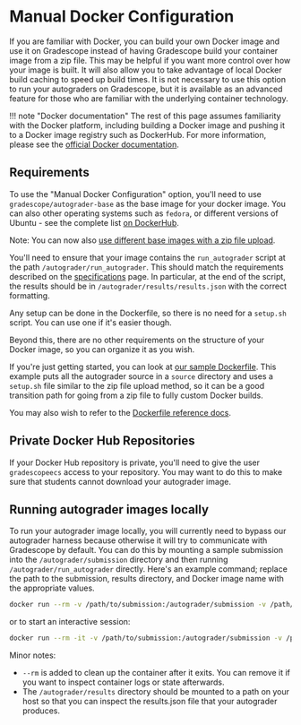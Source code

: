 # Manual Docker Configuration

If you are familiar with Docker, you can build your own Docker image and use it
on Gradescope instead of having Gradescope build your container image from a zip
file. This may be helpful if you want more control over how your image is
built. It will also allow you to take advantage of local Docker build caching to
speed up build times. It is not necessary to use this option to run your
autograders on Gradescope, but it is available as an advanced feature for those
who are familiar with the underlying container technology.

!!! note "Docker documentation"
    The rest of this page assumes familiarity with the Docker platform,
    including building a Docker image and pushing it to a Docker image
    registry such as DockerHub. For more information, please see the
    [official Docker documentation](https://docs.docker.com).

## Requirements

To use the "Manual Docker Configuration" option, you'll need to use
`gradescope/autograder-base` as the base image for your docker image.
You can also other operating systems such as `fedora`, or different versions of
Ubuntu - see the complete list [on DockerHub](https://hub.docker.com/r/gradescope/autograder-base/tags/).

Note: You can now also
[use different base images with a zip file upload](../base_images).

You'll need to ensure that your image contains the `run_autograder` script at
the path `/autograder/run_autograder`. This should match the requirements
described on the [specifications](../specs) page. In particular, at the end of the
script, the results should be in `/autograder/results/results.json` with the
correct formatting.

Any setup can be done in the Dockerfile, so there is no need for a `setup.sh`
script. You can use one if it's easier though.

Beyond this, there are no other requirements on the structure of your Docker
image, so you can organize it as you wish.

If you're just getting started, you can look at [our sample Dockerfile](https://github.com/gradescope/autograder_samples/tree/master/manual_docker).
This example puts all the autograder source in a `source` directory and uses a
`setup.sh` file similar to the zip file upload method, so it can be a good
transition path for going from a zip file to fully custom Docker builds.

You may also wish to refer to the [Dockerfile reference docs](https://docs.docker.com/engine/reference/builder/).

## Private Docker Hub Repositories

If your Docker Hub repository is private, you'll need to give the user
`gradescopeecs` access to your repository. You may want to do this to
make sure that students cannot download your autograder image.

## Running autograder images locally

To run your autograder image locally, you will currently need to bypass our
autograder harness because otherwise it will try to communicate with Gradescope
by default. You can do this by mounting a sample submission into the
`/autograder/submission` directory and then running `/autograder/run_autograder`
directly. Here's an example command; replace the path to the submission, results
directory, and Docker image name with the appropriate values.

```bash
docker run --rm -v /path/to/submission:/autograder/submission -v /path/to/results:/autograder/results username/image_name:tag /autograder/run_autograder && cat /path/to/results/results.json
```

or to start an interactive session:

```bash
docker run --rm -it -v /path/to/submission:/autograder/submission -v /path/to/results:/autograder/results username/image_name:tag bash
```

Minor notes:

- `--rm` is added to clean up the container after it exits. You can remove it if
  you want to inspect container logs or state afterwards.
- The `/autograder/results` directory should be mounted to a path on your host
  so that you can inspect the results.json file that your autograder produces.
